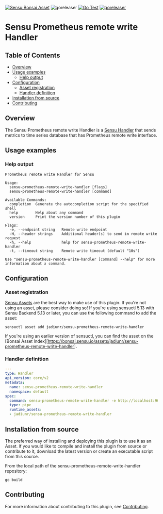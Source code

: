 [![Sensu Bonsai Asset](https://img.shields.io/badge/Bonsai-Download%20Me-brightgreen.svg?colorB=89C967&logo=sensu)](https://bonsai.sensu.io/assets/jadiunr/sensu-prometheus-remote-write-handler)
![goreleaser](https://github.com/jadiunr/sensu-prometheus-remote-write-handler/workflows/goreleaser/badge.svg)
[![Go Test](https://github.com/jadiunr/sensu-prometheus-remote-write-handler/workflows/Go%20Test/badge.svg)](https://github.com/jadiunr/sensu-prometheus-remote-write-handler/actions?query=workflow%3A%22Go+Test%22)
[![goreleaser](https://github.com/jadiunr/sensu-prometheus-remote-write-handler/workflows/goreleaser/badge.svg)](https://github.com/jadiunr/sensu-prometheus-remote-write-handler/actions?query=workflow%3Agoreleaser)

# Sensu Prometheus remote write Handler

## Table of Contents
- [Overview](#overview)
- [Usage examples](#usage-examples)
  - [Help output](#help-output)
- [Configuration](#configuration)
  - [Asset registration](#asset-registration)
  - [Handler definition](#handler-definition)
- [Installation from source](#installation-from-source)
- [Contributing](#contributing)

## Overview

The Sensu Prometheus remote write Handler is a [Sensu Handler][6] that sends metrics to time series database that has Prometheus remote write interface.

## Usage examples

### Help output

```
Prometheus remote write Handler for Sensu

Usage:
  sensu-prometheus-remote-write-handler [flags]
  sensu-prometheus-remote-write-handler [command]

Available Commands:
  completion  Generate the autocompletion script for the specified shell
  help        Help about any command
  version     Print the version number of this plugin

Flags:
  -e, --endpoint string   Remote write endpoint
  -H, --header strings    Additional header(s) to send in remote write request
  -h, --help              help for sensu-prometheus-remote-write-handler
  -t, --timeout string    Remote write timeout (default "10s")

Use "sensu-prometheus-remote-write-handler [command] --help" for more information about a command.
```

## Configuration

### Asset registration

[Sensu Assets][10] are the best way to make use of this plugin. If you're not using an asset, please
consider doing so! If you're using sensuctl 5.13 with Sensu Backend 5.13 or later, you can use the
following command to add the asset:

```
sensuctl asset add jadiunr/sensu-prometheus-remote-write-handler
```

If you're using an earlier version of sensuctl, you can find the asset on the [Bonsai Asset Index][https://bonsai.sensu.io/assets/jadiunr/sensu-prometheus-remote-write-handler].

### Handler definition

```yml
---
type: Handler
api_version: core/v2
metadata:
  name: sensu-prometheus-remote-write-handler
  namespace: default
spec:
  command: sensu-prometheus-remote-write-handler -e http://localhost:9009/prometheus -H "X-Scope-OrgID:tenant-example"
  type: pipe
  runtime_assets:
  - jadiunr/sensu-prometheus-remote-write-handler
```

## Installation from source

The preferred way of installing and deploying this plugin is to use it as an Asset. If you would
like to compile and install the plugin from source or contribute to it, download the latest version
or create an executable script from this source.

From the local path of the sensu-prometheus-remote-write-handler repository:

```
go build
```

## Contributing

For more information about contributing to this plugin, see [Contributing][1].

[1]: https://github.com/sensu/sensu-go/blob/master/CONTRIBUTING.md
[2]: https://github.com/sensu/sensu-plugin-sdk
[3]: https://github.com/sensu-plugins/community/blob/master/PLUGIN_STYLEGUIDE.md
[4]: https://github.com/sensu/handler-plugin-template/blob/master/.github/workflows/release.yml
[5]: https://github.com/sensu/handler-plugin-template/actions
[6]: https://docs.sensu.io/sensu-go/latest/reference/handlers/
[7]: https://github.com/sensu/handler-plugin-template/blob/master/main.go
[8]: https://bonsai.sensu.io/
[9]: https://github.com/sensu/sensu-plugin-tool
[10]: https://docs.sensu.io/sensu-go/latest/reference/assets/
